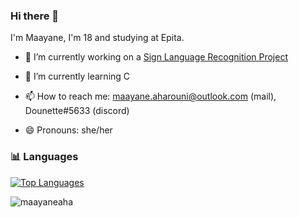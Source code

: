 ### Hi there 👋

I'm Maayane, I'm 18 and studying at Epita.

- 🔭 I’m currently working on a [Sign Language Recognition Project](https://github.com/maayaneaha/lsf)

- 🌱 I’m currently learning C

- 📫 How to reach me: maayane.aharouni@outlook.com (mail), Dounette#5633 (discord)

- 😄 Pronouns: she/her

### 📊 Languages

[![Top Languages](https://github-readme-stats.vercel.app/api/top-langs/?username=maayaneaha&show_icons=true&locale=en&layout=compact&theme=radical)](https://github.com/maayaneaha/) 

<!--<p>&nbsp;<img align="center" src="https://github-readme-stats.vercel.app/api?username=maayaneaha&show_icons=true&locale=en" alt="maayaneaha" /></p>-->
 <img src="https://komarev.com/ghpvc/?username=maayaneaha&label=Profile%20views&color=0e75b6&style=flat" alt="maayaneaha" />
